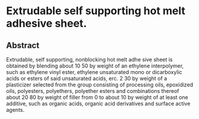 # Extrudable self supporting hot melt adhesive sheet.

## Abstract
Extrudable, self supporting, nonblocking hot melt adhe sive sheet is obtained by blending about 10 50 by weight of an ethylene interpolymer, such as ethylene vinyl ester, ethylene unsaturated mono or dicarboxylic acids or esters of said unsaturated acids, erc. 2 30 by weight of a plasticizer selected from the group consisting of processing oils, epoxidized oils, polyesters, polyethers, polyether esters and combinations thereof about 20 80 by weight of filler from 0 to about 10 by weight of at least one additive, such as organic acids, organic acid derivatives and surface active agents.